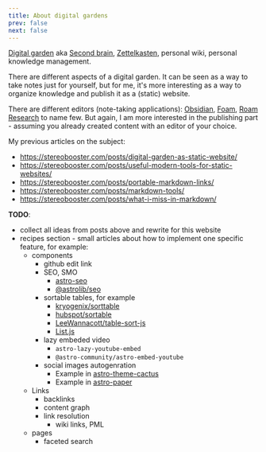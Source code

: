 ```yaml
---
title: About digital gardens
prev: false
next: false
---
```


[Digital garden](https://github.com/MaggieAppleton/digital-gardeners) aka [Second brain](https://www.ssp.sh/brain/), [Zettelkasten](https://en.wikipedia.org/wiki/Zettelkasten), personal wiki, personal knowledge management.

There are different aspects of a digital garden. It can be seen as a way to take notes just for yourself, but for me, it's more interesting as a way to organize knowledge and publish it as a (static) website.

There are different editors (note-taking applications): [Obsidian](https://obsidian.md/), [Foam](https://foambubble.github.io/foam/), [Roam Research](https://roamresearch.com/) to name few. But again, I am more interested in the publishing part - assuming you already created content with an editor of your choice.

My previous articles on the subject:

- https://stereobooster.com/posts/digital-garden-as-static-website/
- https://stereobooster.com/posts/useful-modern-tools-for-static-websites/
- https://stereobooster.com/posts/portable-markdown-links/
- https://stereobooster.com/posts/markdown-tools/
- https://stereobooster.com/posts/what-i-miss-in-markdown/

**TODO**:

- collect all ideas from posts above and rewrite for this website
- recipes section - small articles about how to implement one specific feature, for example:
  - components
    - github edit link
    - SEO, SMO
      - [astro-seo](https://github.com/jonasmerlin/astro-seo)
      - [@astrolib/seo](https://github.com/onwidget/astrolib/tree/main/packages/seo)
    - sortable tables, for example
      - [kryogenix/sorttable](https://www.kryogenix.org/code/browser/sorttable/)
      - [hubspot/sortable](https://github.hubspot.com/sortable/docs/welcome/)
      - [LeeWannacott/table-sort-js](https://github.com/LeeWannacott/table-sort-js)
      - [List.js](https://listjs.com/examples/table/)
    - lazy embeded video
      - `astro-lazy-youtube-embed`
      - `@astro-community/astro-embed-youtube`
    - social images autogenration
      - Example in [astro-theme-cactus](https://github.com/chrismwilliams/astro-theme-cactus/blob/main/src/pages/og-image/%5Bslug%5D.png.ts)
      - Example in [astro-paper](https://github.com/satnaing/astro-paper/pull/15/files)
  - Links
    - backlinks
    - content graph
    - link resolution
      - wiki links, PML
  - pages
    - faceted search
